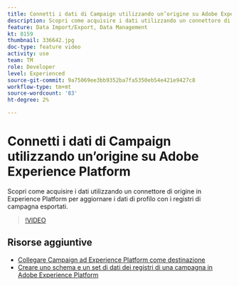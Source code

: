 ```yaml
---
title: Connetti i dati di Campaign utilizzando un’origine su Adobe Experience Platform
description: Scopri come acquisire i dati utilizzando un connettore di origine in Experience Platform per aggiornare i dati di profilo con i registri di campagna esportati.
feature: Data Import/Export, Data Management
kt: 8159
thumbnail: 336642.jpg
doc-type: feature video
activity: use
team: TM
role: Developer
level: Experienced
source-git-commit: 9a75069ee3bb9352ba7fa5350eb54e421e9427c8
workflow-type: tm+mt
source-wordcount: '83'
ht-degree: 2%

---
```



# Connetti i dati di Campaign utilizzando un’origine su Adobe Experience Platform

Scopri come acquisire i dati utilizzando un connettore di origine in Experience Platform per aggiornare i dati di profilo con i registri di campagna esportati.

>[!VIDEO](https://video.tv.adobe.com/v/336642?quality=12)

## Risorse aggiuntive

* [Collegare Campaign ad Experience Platform come destinazione](/help/tutorial-integrate-with-experience-platform/connect-campaign-to-experience-platform-as-destination.md)
* [Creare uno schema e un set di dati dei registri di una campagna in Adobe Experience Platform](/help/tutorial-integrate-with-experience-platform/create-a-campaign-logs-schema-and-dataset-in-experience-platform.md)

